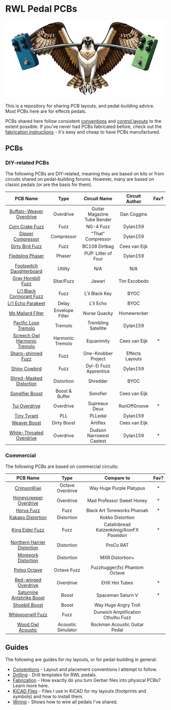 # RWL Pedal PCBs

![RWL Pedals Mascot, an Osprey](images/osprey.png)

This is a repository for sharing PCB layouts, and pedal-building advice. Most PCBs here are for effects pedals.

PCBs shared here follow consistent [conventions](instructions/CONVENTIONS.md) and [control layouts](instructions/DRILLING.md) to the extent possible. If you've never had PCBs fabricated before, check out the [fabrication instructions](instructions/FABRICATION.md) - it's easy and cheap to have PCBs manufactured.

## PCBs

### DIY-related PCBs

The following PCBs are DIY-related, meaning they are based on kits or from circuits shared on pedal-building forums. However, many are based on classic pedals (or are the basis for them).

|                          PCB Name                           |       Type       |        Circuit Name         | Circuit Author  | Fav?  |
| :---------------------------------------------------------: | :--------------: | :-------------------------: | :-------------: | :---: |
|    [Buffalo-Weaver Overdrive](/BuffaloWeaverOverdrive/)     |    Overdrive     | Guitar Magazine Tube Bender |   Dan Coggins   |
|             [Corn Crake Fuzz](/CornCrakeFuzz/)              |       Fuzz       |          NG-4 Fuzz          |    Dylan159     |
|           [Dipper Compressor](/DipperCompressor/)           |    Compressor    |      "That" Compressor      |    Dylan159     |
|             [Dirty Bird Fuzz](/DirtyBirdFuzz/)              |       Fuzz       |        BC108 Dirtbag        |  Cees van Eijk  |
|            [Fledgling Phaser](/FledglingPhaser/)            |      Phaser      |     PUP: Litter of Four     |    Dylan159     |
|    [Footswitch Daughterboard](/FootswitchDaughterboard/)    |     Utility      |             N/A             |       N/A       |
|          [Gray Hornbill Fuzz](/GrayHornbillFuzz/)           |    Sitar/Fuzz    |           Jawari            |  Tim Escobedo   |
|    [Li'l Black Cormorant Fuzz](/LilBlackCormorantFuzz/)     |       Fuzz       |       L'il Black Key        |      BYOC       |
|           [Li'l Echo Parakeet](/LilEchoParakeet/)           |      Delay       |          L'il Echo          |      BYOC       |
|           [Ms Mallard Filter](/MsMallardFilter/)            | Envelope Filter  |        Nurse Quacky         |   Homewrecker   |
|        [Pacific Loon Tremolo](/PacificLoonTremolo/)         |     Tremolo      |     Trembling Satellite     |    Dylan159     |
| [Screech Owl Harmonic Tremolo](/ScreechOwlHarmonicTremolo/) | Harmonic Tremolo |         Equanimity          |  Cees van Eijk  |   *   |
|          [Sharp-shinned Fuzz](/SharpShinnedFuzz/)           |       Fuzz       |     One-Knobber Project     | Effects Layouts |
|               [Shiny Cowbird](/ShinyCowbird/)               |       Fuzz       |   Dyl-Ei Fuzz Apprentice    |    Dylan159     |
|     [Shred-Masked Distortion](/ShredMaskedDistortion/)      |    Distortion    |          Shredder           |      BYOC       |
|             [Songifier Boost](/SongifierBoost/)             |  Boost & Buffer  |          Sonofier           |  Cees van Eijk  |
|               [Tui Overdrive](/TuiOverdrive/)               |    Overdrive     |        Supreaux Deux        |  RunOffGroove   |   *   |
|               [Tiny Tyrant](/TinyTyrantPll/)                |       PLL        |           PLLedal           |    Dylan159     |
|                [Weaver Boost](/WeaverBoost/)                |   Dirty Boost    |          Artiflex           |  Cees van Eijk  |
|    [White-Throated Overdrive](/WhiteThroatedOverdrive/)     |    Overdrive     |  Dudson Narrowest Castest   |    Dylan159     |   *   |

### Commercial

The following PCBs are based on commercial circuits:

|                          PCB Name                          |        Type        |                Compare to                | Fav?  |
| :--------------------------------------------------------: | :----------------: | :--------------------------------------: | :---: |
|           [CrimsonKiwi](/CrimsonKiwiOverdrive/)            |  Octave Overdrive  |         Way Huge Purple Platypus         |   *   |
|     [Honeycreeper Overdrive](/HoneycreeperOverdrive/)      |     Overdrive      |        Mad Professor Sweet Honey         |   *   |
|                 [Horus Fuzz](/HorusFuzz/)                  |        Fuzz        |       Black Art Toneworks Pharoah        |   *   |
|          [Kakapo Distortion](/KakapoDistortion/)           |     Distortion     |             Kokko Distortion             |       |
|             [King Eider Fuzz](/KingEiderFuzz/)             |        Fuzz        | Catalinbread Katzenkönig/AionFX Poseidon |   *   |
| [Northern Harrier Distortion](/NorthernHarrierDistortion/) |     Distortion     |                ProCo RAT                 |
|        [Morepork Distortion](/MoreporkDistortion/)         |     Distortion     |             MXR Distortion+              |
|               [Potoo Octave](/PotooOctave/)                |    Octave Fuzz     |      Fuzzhugger(fx) Phantom Octave       |
|        [Red-winged Overdrive](/RedwingedOverdrive/)        |     Overdrive      |              EHX Hot Tubes               |   *   |
|   [Saturnine Antshrike Boost](/SaturnineAntshrikeBoost/)   |       Boost        |            Spaceman Saturn V             |   *   |
|             [Shoebill Boost](/ShoebillBoost/)              |       Boost        |           Way Huge Angry Troll           |
|          [Whippoorwill Fuzz](/WhippoorwillFuzz/)           |        Fuzz        |    Dunwich Amplification Cthulhu Fuzz    |
|           [Wood Owl Acoustic](/WoodOwlAcoustic/)           | Acoustic Simulator |      Rockman Acoustic Guitar Pedal       |

## Guides

The following are guides for my layouts, or for pedal-building in general:

* [Conventions](instructions/CONVENTIONS.md) - Layout and placement conventions I attempt to follow.
* [Drilling](instructions/DRILLING.md) - Drill templates for RWL pedals.
* [Fabrication](instructions/FABRICATION.md) - How exactly do you turn Gerber files into physical PCBs? Learn more here.
* [KiCAD Files](KiCAD/KICAD_SETUP.md) - Files I use in KiCAD for my layouts (footprints and symbols) and how to install them.
* [Wiring](instructions/WIRING.md) - Shows how to wire all pedals I've shared.
